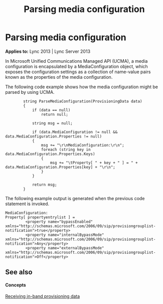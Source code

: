 ﻿---
title: Parsing media configuration
TOCTitle: Parsing media configuration
ms:assetid: f96e1271-9004-4db7-819a-09614abc0c7c
ms:mtpsurl: https://msdn.microsoft.com/library/Dn454675(v=office.15)
ms:contentKeyID: 57093272
ms.date: 07/24/2014
mtps_version: v=office.15
---

# Parsing media configuration


**Applies to:** Lync 2013 | Lync Server 2013

In Microsoft Unified Communications Managed API (UCMA), a media configuration is encapsulated by a MediaConfiguration object, which exposes the configuration settings as a collection of name-value pairs known as the properties of the media configuration.

The following code example shows how the media configuration might be parsed by using UCMA.

``` 
        string ParseMediaConfiguration(ProvisioningData data)
        {
            if (data == null)
                return null;

            string msg = null;

            if (data.MediaConfiguration != null && data.MediaConfiguration.Properties != null)
            {
                msg += "\r\nMediaConfiguration:\r\n";
                foreach (string key in data.MediaConfiguration.Properties.Keys)
                {
                    msg += "\tProperty[ " + key + " ] = " + data.MediaConfiguration.Properties[key] + "\r\n";
                }
            }

            return msg;
        }
```

The following example output is generated when the previous code statement is invoked.

    MediaConfiguration:
    Property[ propertyentrylist ] = 
             <property name="bypassEnabled" xmlns="http://schemas.microsoft.com/2006/09/sip/provisiongrouplist-notification">true</property>
             <property name="internalBypassMode" xmlns="http://schemas.microsoft.com/2006/09/sip/provisiongrouplist-notification">Any</property>
             <property name="externalBypassMode" xmlns="http://schemas.microsoft.com/2006/09/sip/provisiongrouplist-notification">Off</property>

## See also

#### Concepts

[Receiving in-band provisioning data](receiving-in-band-provisioning-data.md)

